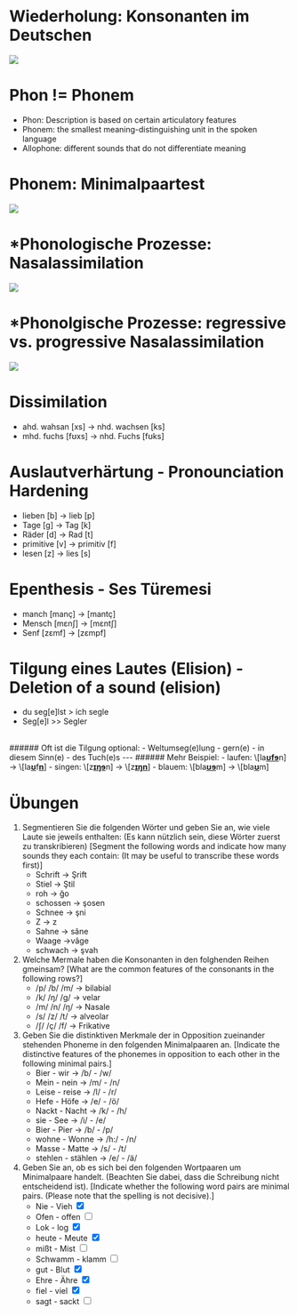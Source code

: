 # Wiederholung: Konsonanten im Deutschen
![](https://i.imgur.com/0o66e16.png)

# Phon != Phonem
- Phon: Description is based on certain articulatory features
- Phonem: the smallest meaning-distinguishing unit in the spoken language
- Allophone: different sounds that do not differentiate meaning

# Phonem: Minimalpaartest
![](https://i.imgur.com/7RC5oTJ.png)

# \*Phonologische Prozesse: Nasalassimilation
![](https://i.imgur.com/p6UVBmL.png)

# \*Phonolgische Prozesse: regressive vs. progressive Nasalassimilation
![](https://i.imgur.com/fTHcvZ2.png)

# Dissimilation
- ahd. wahsan \[xs] -> nhd. wachsen \[ks]
- mhd. fuchs \[fʊxs] -> nhd. Fuchs \[fʊks]

# Auslautverhärtung - Pronounciation Hardening
- lieben \[b] -> lieb \[p]
- Tage \[g] -> Tag \[k]
- Räder \[d] -> Rad \[t]
- primitive \[v] -> primitiv \[f]
- lesen \[z] -> lies \[s]

# Epenthesis - Ses Türemesi
- manch \[manç] -> \[mantç]
- Mensch \[mɛnʃ] -> \[mɛntʃ]
- Senf \[zɛmf] -> \[zɛmpf]

# Tilgung eines Lautes (Elision) - Deletion of a sound (elision)
- du seg[e]lst > ich segle
- Seg[e]l >> Segler
</br>
###### Oft ist die Tilgung optional:
- Weltumseg(e)lung
- gern(e)
- in diesem Sinn(e)
- des Tuch(e)s
--- 
###### Mehr Beispiel:
- laufen: \[la<ins><strong>ʊfɘ</strong></ins>n] -> \[la<ins><strong>ʊ</ins></strong>f<ins><strong>n</ins></strong>]
- singen: \[z<ins><strong>ɪŋɘ</ins></strong>n] -> \[z<ins><strong>ɪŋn</ins></strong>]
- blauem: \[bla<ins><strong>ʊɘ</ins></strong>m] -> \[bla<ins><strong>ʊ</ins></strong>m]

# Übungen
1. Segmentieren Sie die folgenden Wörter und geben Sie an, wie viele Laute sie jeweils enthalten: (Es kann nützlich sein, diese Wörter zuerst zu transkribieren) [Segment the following words and indicate how many sounds they each contain: (It may be useful to transcribe these words first)]
	- Schrift -> Şrift
	- Stiel -> Ştil
	- roh -> ğo
	- schossen -> şosen
	- Schnee -> şni
	- Z -> z
	- Sahne -> sâne
	- Waage ->vâge
	- schwach -> şvah
2. Welche Mermale haben die Konsonanten in den folghenden Reihen gmeinsam? [What are the common features of the consonants in the following rows?]
	- /p/ /b/ /m/ -> bilabial
	- /k/ /ŋ/ /g/ -> velar
	- /m/ /n/ /ŋ/ -> Nasale
	- /s/ /z/ /t/ -> alveolar
	- /ʃ/ /ç/ /f/ -> Frikative
3. Geben Sie die distinktiven Merkmale der in Opposition zueinander stehenden Phoneme in den folgenden Minimalpaaren an. [Indicate the distinctive features of the phonemes in opposition to each other in the following minimal pairs.]
	- Bier - wir -> /b/ - /w/
	- Mein - nein -> /m/ - /n/
	- Leise - reise -> /l/ - /r/
	- Hefe - Höfe -> /e/ - /ö/
	- Nackt - Nacht -> /k/ - /h/
	- sie - See -> /i/ - /e/
	- Bier - Pier -> /b/ - /p/
	- wohne - Wonne -> /h:/ - /n/
	- Masse - Matte -> /s/ - /t/
	- stehlen - stählen -> /e/ - /ä/
4. Geben Sie an, ob es sich bei den folgenden Wortpaaren um Minimalpaare handelt. (Beachten Sie dabei, dass die Schreibung nicht entscheidend ist). [Indicate whether the following word pairs are minimal pairs. (Please note that the spelling is not decisive).]
	- Nie - Vieh <input type="checkbox" checked>
	- Ofen - offen <input type="checkbox">
	- Lok - log <input type="checkbox" checked>
	- heute - Meute <input type="checkbox" checked>
	- mißt - Mist <input type="checkbox">
	- Schwamm - klamm <input type="checkbox">
	- gut - Blut <input type="checkbox" checked>
	- Ehre - Ähre <input type="checkbox" checked>
	- fiel - viel <input type="checkbox" checked>
	- sagt - sackt <input type="checkbox">

